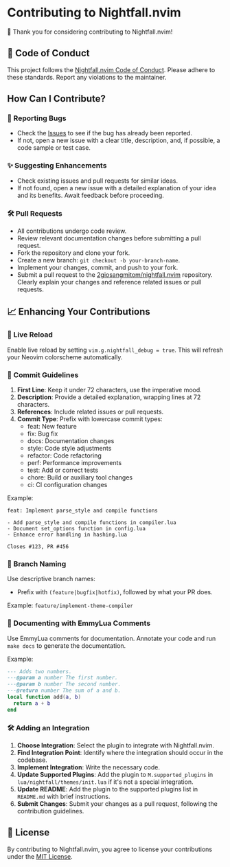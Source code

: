 # Contributing to Nightfall.nvim

🎉 Thank you for considering contributing to Nightfall.nvim!

## 📜 Code of Conduct

This project follows the [Nightfall.nvim Code of Conduct](CODE_OF_CONDUCT.md). Please adhere to these standards. Report any violations to the maintainer.

## How Can I Contribute?

### 🐛 Reporting Bugs

- Check the [Issues](https://github.com/2giosangmitom/nightfall.nvim/issues) to see if the bug has already been reported.
- If not, open a new issue with a clear title, description, and, if possible, a code sample or test case.

### ✨ Suggesting Enhancements

- Check existing issues and pull requests for similar ideas.
- If not found, open a new issue with a detailed explanation of your idea and its benefits. Await feedback before proceeding.

### 🛠️ Pull Requests

- All contributions undergo code review.
- Review relevant documentation changes before submitting a pull request.
- Fork the repository and clone your fork.
- Create a new branch: `git checkout -b your-branch-name`.
- Implement your changes, commit, and push to your fork.
- Submit a pull request to the [2giosangmitom/nightfall.nvim](https://github.com/2giosangmitom/nightfall.nvim) repository. Clearly explain your changes and reference related issues or pull requests.

## 📈 Enhancing Your Contributions

### 🔄 Live Reload

Enable live reload by setting `vim.g.nightfall_debug = true`. This will refresh your Neovim colorscheme automatically.

### 📝 Commit Guidelines

1. **First Line**: Keep it under 72 characters, use the imperative mood.
2. **Description**: Provide a detailed explanation, wrapping lines at 72 characters.
3. **References**: Include related issues or pull requests.
4. **Commit Type**: Prefix with lowercase commit types:
   - feat: New feature
   - fix: Bug fix
   - docs: Documentation changes
   - style: Code style adjustments
   - refactor: Code refactoring
   - perf: Performance improvements
   - test: Add or correct tests
   - chore: Build or auxiliary tool changes
   - ci: CI configuration changes

Example:
```
feat: Implement parse_style and compile functions

- Add parse_style and compile functions in compiler.lua
- Document set_options function in config.lua
- Enhance error handling in hashing.lua

Closes #123, PR #456
```

### 🌿 Branch Naming

Use descriptive branch names:
- Prefix with `(feature|bugfix|hotfix)`, followed by what your PR does.

Example: `feature/implement-theme-compiler`

### 📄 Documenting with EmmyLua Comments

Use EmmyLua comments for documentation. Annotate your code and run `make docs` to generate the documentation.

Example:
```lua
--- Adds two numbers.
---@param a number The first number.
---@param b number The second number.
---@return number The sum of a and b.
local function add(a, b)
  return a + b
end
```

### 🛠️ Adding an Integration

1. **Choose Integration**: Select the plugin to integrate with Nightfall.nvim.
2. **Find Integration Point**: Identify where the integration should occur in the codebase.
3. **Implement Integration**: Write the necessary code.
4. **Update Supported Plugins**: Add the plugin to `M.supported_plugins` in `lua/nightfall/themes/init.lua` if it's not a special integration.
5. **Update README**: Add the plugin to the supported plugins list in `README.md` with brief instructions.
6. **Submit Changes**: Submit your changes as a pull request, following the contribution guidelines.

## 📄 License

By contributing to Nightfall.nvim, you agree to license your contributions under the [MIT License](../LICENSE).
